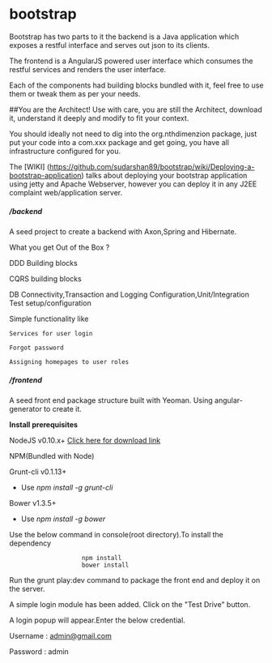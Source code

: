 bootstrap
==

Bootstrap has two parts to it the backend is a Java application which exposes a restful interface and serves out json to its clients.

The frontend is a AngularJS powered user interface which consumes the restful services and renders the user interface.

Each of the components had building blocks bundled with it, feel free to use them or tweak them as per your needs.

##You are the Architect!
Use with care, you are still the Architect, download it, understand it deeply and modify to fit your context.	

You should ideally not need to dig into the org.nthdimenzion package, just put your code into a com.xxx package and get going, you have all infrastructure configured for you.

The [WIKI] (https://github.com/sudarshan89/bootstrap/wiki/Deploying-a-bootstrap-application) talks about deploying your bootstrap application using jetty and Apache Webserver, however you can deploy it in any J2EE complaint web/application server.

##### /backend

A seed project to create a backend with Axon,Spring and Hibernate.

What you get Out of the Box ?

DDD Building blocks

CQRS building blocks

DB Connectivity,Transaction and Logging Configuration,Unit/Integration Test setup/configuration

Simple functionality like

	Services for user login
	
	Forgot password
	
	Assigning homepages to user roles
	

##### /frontend

 A seed front end package structure built with Yeoman. Using angular-generator to create it.

**Install prerequisites**

NodeJS v0.10.x+  [Click here for download link](http://nodejs.org/download/)

NPM(Bundled with Node)

Grunt-cli v0.1.13+

* Use _npm install -g grunt-cli_

Bower v1.3.5+

* Use _npm install -g bower_
 
 Use the below command in console(root directory).To install the dependency
 
						npm install
                        bower install
		
Run the grunt play:dev command to package the front end and deploy it on the server.
		
A simple login module has been added. Click on the "Test Drive" button.

A login popup will appear.Enter the below credential.

Username : admin@gmail.com

Password : admin


	

	
